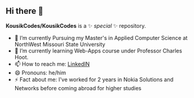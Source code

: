 ## Hi there 👋

**KousikCodes/KousikCodes** is a ✨ _special_ ✨ repository.

- 🔭 I’m currently Pursuing my Master's in Applied Computer Science at NorthWest Missouri State University
- 🌱 I’m currently learning Web-Apps course under Professor Charles Hoot.
- 📫 How to reach me: [LinkedIN](https://in.linkedin.com/in/kousik-kuchipudi)
- 😄 Pronouns: he/him
- ⚡ Fact about me: I've worked for 2 years in Nokia Solutions and Networks before coming abroad for higher studies
